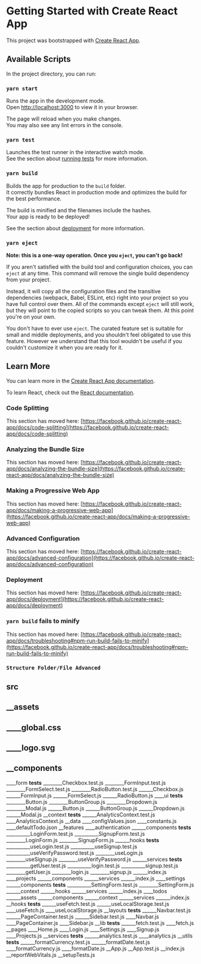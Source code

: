 # Getting Started with Create React App

This project was bootstrapped with [Create React App](https://github.com/facebook/create-react-app).

## Available Scripts

In the project directory, you can run:

### `yarn start`

Runs the app in the development mode.\
Open [http://localhost:3000](http://localhost:3000) to view it in your browser.

The page will reload when you make changes.\
You may also see any lint errors in the console.

### `yarn test`

Launches the test runner in the interactive watch mode.\
See the section about [running tests](https://facebook.github.io/create-react-app/docs/running-tests) for more information.

### `yarn build`

Builds the app for production to the `build` folder.\
It correctly bundles React in production mode and optimizes the build for the best performance.

The build is minified and the filenames include the hashes.\
Your app is ready to be deployed!

See the section about [deployment](https://facebook.github.io/create-react-app/docs/deployment) for more information.

### `yarn eject`

**Note: this is a one-way operation. Once you `eject`, you can't go back!**

If you aren't satisfied with the build tool and configuration choices, you can `eject` at any time. This command will remove the single build dependency from your project.

Instead, it will copy all the configuration files and the transitive dependencies (webpack, Babel, ESLint, etc) right into your project so you have full control over them. All of the commands except `eject` will still work, but they will point to the copied scripts so you can tweak them. At this point you're on your own.

You don't have to ever use `eject`. The curated feature set is suitable for small and middle deployments, and you shouldn't feel obligated to use this feature. However we understand that this tool wouldn't be useful if you couldn't customize it when you are ready for it.

## Learn More

You can learn more in the [Create React App documentation](https://facebook.github.io/create-react-app/docs/getting-started).

To learn React, check out the [React documentation](https://reactjs.org/).

### Code Splitting

This section has moved here: [https://facebook.github.io/create-react-app/docs/code-splitting](https://facebook.github.io/create-react-app/docs/code-splitting)

### Analyzing the Bundle Size

This section has moved here: [https://facebook.github.io/create-react-app/docs/analyzing-the-bundle-size](https://facebook.github.io/create-react-app/docs/analyzing-the-bundle-size)

### Making a Progressive Web App

This section has moved here: [https://facebook.github.io/create-react-app/docs/making-a-progressive-web-app](https://facebook.github.io/create-react-app/docs/making-a-progressive-web-app)

### Advanced Configuration

This section has moved here: [https://facebook.github.io/create-react-app/docs/advanced-configuration](https://facebook.github.io/create-react-app/docs/advanced-configuration)

### Deployment

This section has moved here: [https://facebook.github.io/create-react-app/docs/deployment](https://facebook.github.io/create-react-app/docs/deployment)

### `yarn build` fails to minify

This section has moved here: [https://facebook.github.io/create-react-app/docs/troubleshooting#npm-run-build-fails-to-minify](https://facebook.github.io/create-react-app/docs/troubleshooting#npm-run-build-fails-to-minify)

### `Structure Folder/File Advanced`
## src
## __assets
## ____global.css
## ____logo.svg
## __components
____form
      __tests__
________Checkbox.test.js
________FormInput.test.js
________FormSelect.test.js
________RadioButton.test.js
______Checkbox.js
______FormInput.js
______FormSelect.js
______RadioButton.js
____ui
      __tests__
________Button.js
________ButtonGroup.js
________Dropdown.js
________Modal.js
______Button.js
______ButtonGroup.js
______Dropdown.js
______Modal.js
__context
    __tests__
______AnalyticsContext.test.js
____AnalyticsContext.js
__data
____configValues.json
____constants.js
____defaultTodo.json
__features
____authentication
______components
				__tests__
__________LoginForm.test.js
__________SignupForm.test.js
________LoginForm.js
________SignupForm.js
______hooks
				__tests__
__________useLogin.test.js
__________useSignup.test.js
__________useVerifyPassword.test.js
________useLogin.js
________useSignup.js
________useVerifyPassword.js
______services
				__tests__
__________getUser.test.js
__________login.test.js
__________signup.test.js
________getUser.js
________login.js
________signup.js
______index.js
____projects
______components
______services
______index.js
____settings
______components
				__tests__
__________SettingForm.test.js
________SettingForm.js
______context
______hooks
______services
______index.js
____todos
______assets
______components
______context
______services
______index.js
__hooks
    __tests__
______useFetch.test.js
______useLocalStorage.test.js
____useFetch.js
____useLocalStorage.js
__layouts
    __tests__
______Navbar.test.js
______PageContainer.test.js
______Sidebar.test.js
____Navbar.js
____PageContainer.js
____Sidebar.js
__lib
    __tests__
______fetch.test.js
____fetch.js
__pages
____Home.js
____Login.js
____Settings.js
____Signup.js
____Projects.js
__services
    __tests__
______analytics.test.js
____analytics.js
__utils
    __tests__
______formatCurrency.test.js
______formatDate.test.js
____formatCurrency.js
____formatDate.js
__App.js
__App.test.js
__index.js
__reportWebVitals.js
__setupTests.js